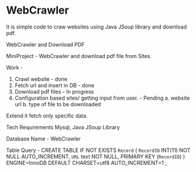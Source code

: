 # WebCrawler
It is simple code to craw websites using Java JSoup library and download pdf.


WebCrawler and Download PDF

MiniProject - WebCrawler and download pdf file from Sites.

Work - 
1. Crawl website - done
2. Fetch url and insert in DB - done
3. Download pdf files - In progress
4. Configuration based sites/ getting input from user. - Pending
	a. website url
	b. type of file to be downloaded


Extend it fetch only specific data.

Tech Requirements 
Mysql, Java JSoup Library

Database Name - WebCrawler

Table Query - 
CREATE TABLE IF NOT EXISTS `Record` (
  `RecordID` INT(11) NOT NULL AUTO_INCREMENT,
  `URL` text NOT NULL,
  PRIMARY KEY (`RecordID`)
) ENGINE=InnoDB DEFAULT CHARSET=utf8 AUTO_INCREMENT=1 ;





